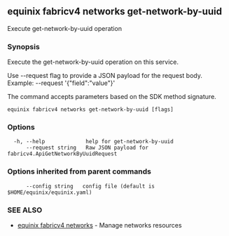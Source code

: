 ## equinix fabricv4 networks get-network-by-uuid

Execute get-network-by-uuid operation

### Synopsis

Execute the get-network-by-uuid operation on this service.

Use --request flag to provide a JSON payload for the request body.
Example: --request '{"field":"value"}'

The command accepts parameters based on the SDK method signature.

```
equinix fabricv4 networks get-network-by-uuid [flags]
```

### Options

```
  -h, --help             help for get-network-by-uuid
      --request string   Raw JSON payload for fabricv4.ApiGetNetworkByUuidRequest
```

### Options inherited from parent commands

```
      --config string   config file (default is $HOME/equinix/equinix.yaml)
```

### SEE ALSO

* [equinix fabricv4 networks](equinix_fabricv4_networks.md)	 - Manage networks resources

